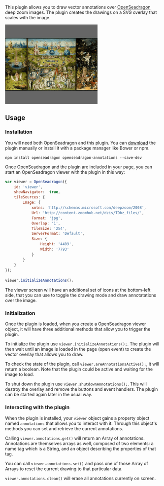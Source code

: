 This plugin allows you to draw vector annotations over [OpenSeadragon](https://openseadragon.github.io/) deep zoom images. The plugin creates the drawings on a SVG overlay that scales with the image.

![Preview](img/preview.gif)

## Usage

### Installation

You will need both OpenSeadragon and this plugin. You can [download](https://github.com/Emigre/openseadragon-annotations/releases) the plugin manually or install it with a package manager like Bower or npm.

```console
npm install openseadragon openseadragon-annotations --save-dev
```

Once OpenSeadragon and the plugin are included in your page, you can start an OpenSeadragon viewer with the plugin in this way:

```javascript
var viewer = OpenSeadragon({
    id: 'viewer',
    showNavigator:  true,
    tileSources: {
        Image: {
            xmlns: 'http://schemas.microsoft.com/deepzoom/2008',
            Url: 'http://content.zoomhub.net/dzis/TDbz_files/',
            Format: 'jpg',
            Overlap: '1',
            TileSize: '254',
            ServerFormat: 'Default',
            Size: {
                Height: '4409',
                Width: '7793'
            }
        }
    }
});

viewer.initializeAnnotations();
```

The viewer screen will have an additional set of icons at the bottom-left side, that you can use to toggle the drawing mode and draw annotatations over the image.

### Initialization

Once the plugin is loaded, when you create a OpenSeadragon viewer object, it will have three additional methods that allow you to trigger the plugin.

To initialize the plugin use `viewer.initializeAnnotations();`. The plugin will then wait until an image is loaded in the page (open event) to create the vector overlay that allows you to draw.

To check the state of the plugin, call `viewer.areAnnotationsActive();`, it will return a boolean. Note that the plugin could be active and waiting for the image to load.

To shut down the plugin use `viewer.shutdownAnnotations();`. This will destroy the overlay and remove the buttons and event handlers. The plugin can be started again later in the usual way.

### Interacting with the plugin

When the plugin is installed, your `viewer` object gains a property object named `annotations` that allows you to interact with it. Through this object's methods you can set and retrieve the current annotations.

Calling `viewer.annotations.get()` will return an Array of annotations. Annotations are themselves arrays as well, composed of two elements: a name tag which is a String, and an object describing the properties of that tag.

You can call `viewer.annotations.set()` and pass one of those Array of Arrays to reset the current drawing to that particular data.

`viewer.annotations.clean()` will erase all annotations currently on screen.


